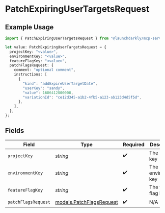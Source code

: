 # PatchExpiringUserTargetsRequest

## Example Usage

```typescript
import { PatchExpiringUserTargetsRequest } from "@launchdarkly/mcp-server/models/operations";

let value: PatchExpiringUserTargetsRequest = {
  projectKey: "<value>",
  environmentKey: "<value>",
  featureFlagKey: "<value>",
  patchFlagsRequest: {
    comment: "optional comment",
    instructions: [
      {
        "kind": "addExpireUserTargetDate",
        "userKey": "sandy",
        "value": 1686412800000,
        "variationId": "ce12d345-a1b2-4fb5-a123-ab123d4d5f5d",
      },
    ],
  },
};
```

## Fields

| Field                                                         | Type                                                          | Required                                                      | Description                                                   |
| ------------------------------------------------------------- | ------------------------------------------------------------- | ------------------------------------------------------------- | ------------------------------------------------------------- |
| `projectKey`                                                  | *string*                                                      | :heavy_check_mark:                                            | The project key                                               |
| `environmentKey`                                              | *string*                                                      | :heavy_check_mark:                                            | The environment key                                           |
| `featureFlagKey`                                              | *string*                                                      | :heavy_check_mark:                                            | The feature flag key                                          |
| `patchFlagsRequest`                                           | [models.PatchFlagsRequest](../../models/patchflagsrequest.md) | :heavy_check_mark:                                            | N/A                                                           |